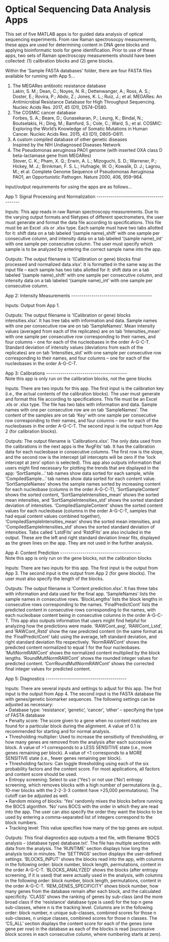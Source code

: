 # Optical Sequencing Data Analysis Apps
This set of five MATLAB apps is for guided data analysis of optical sequencing experiments. From raw Raman spectrosocpy measurements, these apps are used for determining content in DNA gene blocks and applying bioinformatic tools for gene identification. Prior to use of these apps, two sets of Raman spectroscopy measurements should have been collected: (1) calibration blocks and (2) gene blocks.

Within the 'Sample FASTA databases' folder, there are four FASTA files available for running with App 5...
1. The MEGARes antibiotic resistance database<br />
Lakin, S. M.; Dean, C.; Noyes, N. R.; Dettenwanger, A.; Ross, A. S.; Doster, E.; Rovira, P.; Abdo, Z.; Jones, K. L.; Ruiz, J.; et al. MEGARes: An Antimicrobial Resistance Database for High Throughput Sequencing. Nucleic Acids Res. 2017, 45 (D1), D574–D580.
2. The COSMIC cancer database<br />
Forbes, S. A.; Beare, D.; Gunasekaran, P.; Leung, K.; Bindal, N.; Boutselakis, H.; Ding, M.; Bamford, S.; Cole, C.; Ward, S.; et al. COSMIC: Exploring the World’s Knowledge of Somatic Mutations in Human Cancer. Nucleic Acids Res. 2015, 43 (D1), D805–D811.
3. A custom compiled database of other genetic diseases<br />
Inspired by the NIH Undiagnosed Diseases Network
4. The Pseudomonas aeruginosa PAO1 genome (with inserted OXA class D beta-lactamase gene from MEGARes)<br />
Stover, C. K.; Pham, X. Q.; Erwin, A. L.; Mizoguchi, S. D.; Warrener, P.; Hickey, M. J.; Brinkman, F. S. L.; Hufnagle, W. O.; Kowalik, D. J.; Lagrou, M.; et al. Complete Genome Sequence of Pseudomonas Aeruginosa PAO1, an Opportunistic Pathogen. Nature 2000, 406, 959–964.

Input/output requirements for using the apps are as follows...

App 1: Signal Processing and Normalization ----------------------------------------

Inputs: This app reads in raw Raman spectroscopy measurements. Due to the varying output formats and filetypes of different spectrometers, the user must generate and format the data file according to specifications. This file must be an Excel .xls or .xlsx type. Each sample must have two tabs allotted for it: shift data on a tab labeled ‘(sample name)_shift’ with one sample per consecutive column, and intensity data on a tab labeled ‘(sample name)_int’ with one sample per consecutive column. The user must specify which sample is to be analyzed by entering the correct sample name into the app.

Outputs: The output filename is ‘(Calibration or gene) blocks final processed and normalized data.xlsx’. It is formatted in the same way as the input file – each sample has two tabs allotted for it: shift data on a tab labeled ‘(sample name)_shift’ with one sample per consecutive column, and intensity data on a tab labeled ‘(sample name)_int’ with one sample per consecutive column.

App 2: Intensity Measurements ----------------------------------------

Inputs: Output from App 1.

Outputs: The output filename is ‘(Calibration or gene) blocks intensities.xlsx’. It has tree tabs with information and data. Sample names with one per consecutive row are on tab ‘SampleNames’. Mean intensity values (averaged from each of the replicates) are on tab ‘Intensities_mean’ with one sample per consecutive row corresponding to their names, and four columns – one for each of the nucleobases in the order A-G-C-T. Standard deviation of intensity values (deviations from each of the replicates) are on tab ‘Intensities_std’ with one sample per consecutive row corresponding to their names, and four columns – one for each of the nucleobases in the order A-G-C-T.

App 3: Calibrations ----------------------------------------<br />
Note this app is only run on the calibration blocks, not the gene blocks

Inputs: There are two inputs for this app. The first input is the calibration key (i.e., the actual contents of the calibration blocks). The user must generate and format this file according to specifications. This file must be an Excel .xls or .xlsx type. The file has two tabs with information and data. Sample names with one per consecutive row are on tab ‘SampleNames’. The content of the samples are on tab ‘Key’ with one sample per consecutive row corresponding to their names, and four columns – one for each of the nucleobases in the order A-G-C-T. The second input is the output from App 2 (for calibration blocks).

Outputs: The output filename is ‘Calibrations.xlsx’. The only data used from the calibrations in the next apps is the ‘AvgFits’ tab. It has the calibration data for each nucleobase in consecutive columns. The first row is the slope, and the second row is the intercept (all intercepts will be zero if the ‘lock intercept at zero’ option is selected). This app also outputs information that users might find necessary for plotting the trends that are displayed in the app: ‘SortSample…’ tab names show data sorted for each sample, while ‘CompiledSample…’ tab names show data sorted for each content value. ‘SortSampleNames’ shows the sample names sorted by increasing content for each nucleobase (columns in the order A-G-C-T), ‘SortSampleContent’ shows the sorted content, ‘SortSampleIntensities_mean’ shows the sorted mean intensities, and ‘SortSampleIntensities_std’ shows the sorted standard deviation of intensities. ‘CompiledSampleContent’ shows the sorted content values for each nucleobase (columns in the order A-G-C-T, samples that had equal content values combined together), ‘CompiledSampleIntensities_mean’ shows the sorted mean intensities, and ‘CompiledSampleIntensities_std’ shows the sorted standard deviation of intensities. Tabs called ‘LstdFits’ and ‘RstdFits’ are also included in the output. These are the left and right standard deviation linear fits, displayed as the green lines on the app. They are not used in the further analysis.

App 4: Content Prediction ----------------------------------------<br />
Note this app is only run on the gene blocks, not the calibration blocks

Inputs: There are two inputs for this app. The first input is the output from App 3. The second input is the output from App 2 (for gene blocks). The user must also specify the length of the blocks.

Outputs: The output filename is ‘Content prediction.xlsx’. It has three tabs with information and data used for the final app. ‘SampleNames’ lists the sample names in consecutive rows. ‘BlockLengths’ lists the block lengths in consecutive rows corresponding to the names. ‘FinalPredictCont’ lists the predicted content in consecutive rows corresponding to the names, with each nucleobase content being in consecutive columns in the order A-G-C-T. This app also outputs information that users might find helpful for analyzing how the predictions were made. ‘RAWCont_avg’, ‘RAWCont_Lstd’, and ‘RAWCont_Rstd’ show the raw predicted content (in the same format as the ‘FinalPredictCont’ tab) using the average, left standard deviation, and right standard deviation fits respectively. ‘NormRAWCont’ shows the predicted content normalized to equal 1 for the four nucleobases. ‘MultNormRAWCont’ shows the normalized content multiplied by the block lengths. ‘RoundMultNormRAWCont’ shows the rounded integer values for predicted content. ‘CorrRoundMultNormRAWCont’ shows the corrected final integer values for predicted content.

App 5: Diagnostics ----------------------------------------

Inputs: There are several inputs and settings to adjust for this app. The first input is the output from App 4. The second input is the FASTA database file with genes/genetic biomarker sequences. The following settings can be adjusted as necessary:<br />
•	Database type: ‘resistance’, ‘genetic’, ‘cancer’, ‘other’ – specifying the type of FASTA database<br />
•	Penalty score: The score given to a gene when no content matches are found for a particular block during the alignment. A value of 0.1 is recommended for starting and for normal analysis.<br />
•	Thresholding multiplier: Used to increase the sensitivity of thresholding, or how many genes are removed from the analysis after each successive block. A value of >1 corresponds to a LESS SENSITIVE state (i.e., more genes remaining per block). A value of <1 corresponds to a MORE SENSITIVE state (i.e., fewer genes remaining per block).<br />
•	Thresholding factors: Can toggle thresholding using each of the six probability factors and the content score. For most applications, all factors and content score should be used.<br />
•	Entropy screening:  Select to use (‘Yes’) or not use (‘No’) entropy screening, which removes blocks with a high number of permutations (e.g., 10-mer blocks with the 2-2-3-3 content have >25,000 permutations). The cutoff can be adjusted as well.<br />
•	Random mixing of blocks: ‘Yes’ randomly mixes the blocks before running the BOCS algorithm. ‘No’ runs BOCS with the order in which they are read into the app. The user can also specify the order they want the blocks to be used by entering a comma-separated list of integers correspond to the block numbers.<br />
•	Tracking level: This value specifies how many of the top genes are output.

Outputs: This final diagnostics app outputs a text file, with filename ‘BOCS analysis – (database type) database.txt’. The file has multiple sections with data from the analysis. The ‘RUNTIME’ section displays how long the analysis took in minutes. The ‘SETTINGS’ section displays the user-defined settings. ‘BLOCKS_INPUT’ shows the blocks read into the app, with columns in the following order: block number, block length, permutations, content in the order A-G-C-T. ‘BLOCKS_ANALYZED’ shows the blocks (after entropy screening, if it is used) that were actually used in the analysis, with columns in the following order: block number, block length, permutations, content in the order A-G-C-T. ‘REM_GENES_SPECIFICITY’ shows block number, how many genes from the database remain after each block, and the calculated specificity. ‘CLASS’ shows the ranking of genes by sub-class (and the more broad class if the ‘resistance’ database type is used) for the top n gene sub-classes, where n is the tracking level. Columns are in the following order: block number, n unique sub-classes, combined scores for those n sub-classes, n unique classes, combined scores for those n classes. The ‘CS_ALL’ section displays the content score for each of the genes (one gene per row) in the database as each of the blocks is read (successive block scores in each consecutive column, where numbering starts at zero).

